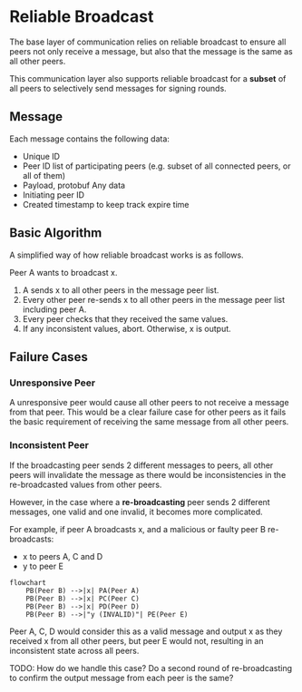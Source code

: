 # Reliable Broadcast

The base layer of communication relies on reliable broadcast to ensure all peers
not only receive a message, but also that the message is the same as all other
peers.

This communication layer also supports reliable broadcast for a **subset** of
all peers to selectively send messages for signing rounds.

## Message

Each message contains the following data:

* Unique ID
* Peer ID list of participating peers (e.g. subset of all connected peers, or all of them)
* Payload, protobuf Any data
* Initiating peer ID
* Created timestamp to keep track expire time

## Basic Algorithm

A simplified way of how reliable broadcast works is as follows.

Peer A wants to broadcast x.

1. A sends x to all other peers in the message peer list.
2. Every other peer re-sends x to all other peers in the message peer list
   including peer A.
3. Every peer checks that they received the same values.
4. If any inconsistent values, abort. Otherwise, x is output.

## Failure Cases

### Unresponsive Peer

A unresponsive peer would cause all other peers to not receive a message from
that peer. This would be a clear failure case for other peers as it fails the
basic requirement of receiving the same message from all other peers.

### Inconsistent Peer

If the broadcasting peer sends 2 different messages to peers, all other peers
will invalidate the message as there would be inconsistencies in the
re-broadcasted values from other peers.

However, in the case where a **re-broadcasting** peer sends 2 different
messages, one valid and one invalid, it becomes more complicated.

For example, if peer A broadcasts x, and a malicious or faulty peer B re-broadcasts:
* x to peers A, C and D
* y to peer E

```mermaid
flowchart
    PB(Peer B) -->|x| PA(Peer A)
    PB(Peer B) -->|x| PC(Peer C)
    PB(Peer B) -->|x| PD(Peer D)
    PB(Peer B) -->|"y (INVALID)"| PE(Peer E)
```

Peer A, C, D would consider this as a valid message and output x as they
received x from all other peers, but peer E would not, resulting in an
inconsistent state across all peers.

TODO: How do we handle this case? Do a second round of re-broadcasting to confirm
the output message from each peer is the same?
